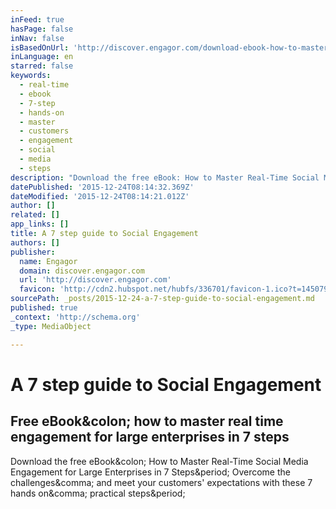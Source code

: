 ```yaml
---
inFeed: true
hasPage: false
inNav: false
isBasedOnUrl: 'http://discover.engagor.com/download-ebook-how-to-master-real-time-engagement-for-large-enterprises-in-7-steps-abm?utm_source=LinkedIn&utm_medium=cpc&utm_term=LinkedIn&utm_campaign=NA-EU-Social-Media-Titles-SU'
inLanguage: en
starred: false
keywords:
  - real-time
  - ebook
  - 7-step
  - hands-on
  - master
  - customers
  - engagement
  - social
  - media
  - steps
description: "Download the free eBook: How to Master Real-Time Social Media Engagement for Large Enterprises in 7 Steps. Overcome the challenges, and meet your customers' expectations with these 7 hands on, practical steps."
datePublished: '2015-12-24T08:14:32.369Z'
dateModified: '2015-12-24T08:14:21.012Z'
author: []
related: []
app_links: []
title: A 7 step guide to Social Engagement
authors: []
publisher:
  name: Engagor
  domain: discover.engagor.com
  url: 'http://discover.engagor.com'
  favicon: 'http://cdn2.hubspot.net/hubfs/336701/favicon-1.ico?t=1450798103462'
sourcePath: _posts/2015-12-24-a-7-step-guide-to-social-engagement.md
published: true
_context: 'http://schema.org'
_type: MediaObject

---
```

# A 7 step guide to Social Engagement

<article style=""><h1>Free eBook&amp;colon; how to master real time engagement for large enterprises in 7 steps</h1><p>Download the free eBook&amp;colon; How to Master Real-Time Social Media Engagement for Large Enterprises in 7 Steps&amp;period; Overcome the challenges&amp;comma; and meet your customers' expectations with these 7 hands on&amp;comma; practical steps&amp;period;</p></article>